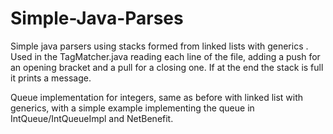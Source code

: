 # Simple-Java-Parses
Simple java parsers using stacks formed from linked lists with generics . Used in the TagMatcher.java reading each line of the file,
adding a push for an opening bracket and a pull for a closing one. If at the end the stack is full it prints a message.

Queue implementation for integers, same as before with linked list with generics, with a simple example implementing the queue in IntQueue/IntQueueImpl and NetBenefit.
